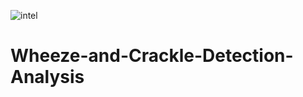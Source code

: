 ![intel](https://user-images.githubusercontent.com/113294522/235084804-56af38d2-89fc-49d0-bcae-82708f13a998.jpeg)
# Wheeze-and-Crackle-Detection-Analysis
